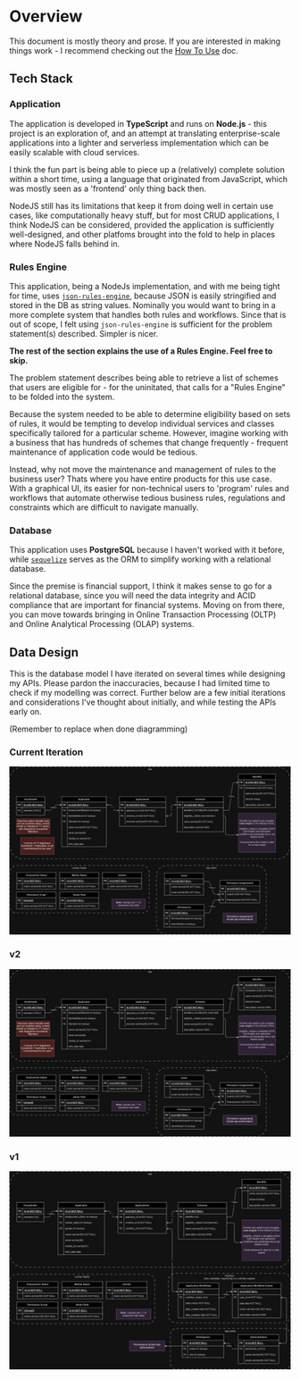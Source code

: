 # Overview

This document is mostly theory and prose. If you are interested in making things work - I recommend checking out the [How To Use](./how-to-use.md) doc.

## Tech Stack

### Application

The application is developed in **TypeScript** and runs on **Node.js** - this project is an exploration of, and an attempt at translating enterprise-scale applications into a lighter and serverless implementation which can be easily scalable with cloud services.

I think the fun part is being able to piece up a (relatively) complete solution within a short time, using a language that originated from JavaScript, which was mostly seen as a 'frontend' only thing back then.

NodeJS still has its limitations that keep it from doing well in certain use cases, like computationally heavy stuff, but for most CRUD applications, I think NodeJS can be considered, provided the application is sufficiently well-designed, and other platfoms brought into the fold to help in places where NodeJS falls behind in.

### Rules Engine

This application, being a NodeJs implementation, and with me being tight for time, uses [```json-rules-engine```](https://www.npmjs.com/package/json-rules-engine), because JSON is easily stringified and stored in the DB as string values. Nominally you would want to bring in a more complete system that handles both rules and workflows. Since that is out of scope, I felt using ```json-rules-engine``` is sufficient for the problem statement(s) described. Simpler is nicer.

**The rest of the section explains the use of a Rules Engine. Feel free to skip.**

The problem statement describes being able to retrieve a list of schemes that users are eligible for - for the uninitated, that calls for a "Rules Engine" to be folded into the system.

Because the system needed to be able to determine eligibility based on sets of rules, it would be tempting to develop individual services and classes specifically tailored for a particular scheme. However, imagine working with a business that has hundreds of schemes that change frequently - frequent maintenance of application code would be tedious.

Instead, why not move the maintenance and management of rules to the business user? Thats where you have entire products for this use case. With a graphical UI, its easier for non-technical users to 'program' rules and workflows that automate otherwise tedious business rules, regulations and constraints which are difficult to navigate manually.

### Database

This application uses **PostgreSQL** because I haven't worked with it before, while [```sequelize```](https://sequelize.org/) serves as the ORM to simplify working with a relational database. 

Since the premise is financial support, I think it makes sense to go for a relational database, since you will need the data integrity and ACID compliance that are important for financial systems. Moving on from there, you can move towards bringing in Online Transaction Processing (OLTP) and Online Analytical Processing (OLAP) systems.

## Data Design

This is the database model I have iterated on several times while designing my APIs. Please pardon the inaccuracies, because I had limited time to check if my modelling was correct. Further below are a few initial iterations and considerations I've thought about initially, and while testing the APIs early on.

(Remember to replace when done diagramming)

### Current Iteration

![v2](./img/schema-design-v2.png)

### v2

![v2](./img/schema-design-v2.png)

### v1

![v1](./img/schema-design-v1.png)
